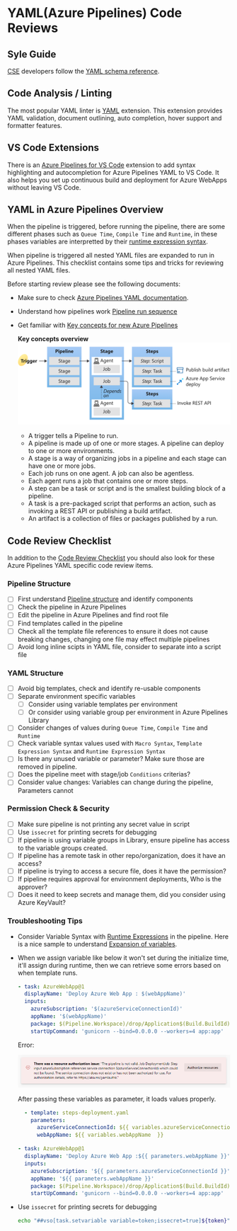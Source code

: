 # YAML(Azure Pipelines) Code Reviews

## Syle Guide

[CSE](../../CSE.md) developers follow the [YAML schema reference](https://docs.microsoft.com/en-us/azure/devops/pipelines/yaml-schema?view=azure-devops&tabs=schema%2Cparameter-schema).

## Code Analysis / Linting

The most popular YAML linter is [YAML](https://marketplace.visualstudio.com/items?itemName=redhat.vscode-yaml) extension. This extension provides YAML validation, document outlining, auto completion, hover support and formatter features.

## VS Code Extensions

There is an [Azure Pipelines for VS Code](https://marketplace.visualstudio.com/items?itemName=ms-azure-devops.azure-pipelines) extension to add syntax highlighting and autocompletion for Azure Pipelines YAML to VS Code. It also helps you set up continuous build and deployment for Azure WebApps without leaving VS Code.

## YAML in Azure Pipelines Overview

When the pipeline is triggered, before running the pipeline, there are some different phases such as `Queue Time`, `Compile Time` and `Runtime`, in these phases variables are interpretted by their [runtime expression syntax](https://docs.microsoft.com/en-us/azure/devops/pipelines/process/variables?view=azure-devops&tabs=yaml%2Cbatch#runtime-expression-syntax).

When pipeline is triggered all nested YAML files are expanded to run in Azure Pipelines. This checklist contains some tips and tricks for reviewing all nested YAML files.

Before starting review please see the following documents:

- Make sure to check [Azure Pipelines YAML documentation](https://docs.microsoft.com/en-us/azure/devops/pipelines/yaml-schema).

- Understand how pipelines work [Pipeline run sequence](https://docs.microsoft.com/en-us/azure/devops/pipelines/process/runs?view=azure-devops)

- Get familiar with [Key concepts for new Azure Pipelines](https://docs.microsoft.com/en-us/azure/devops/pipelines/get-started/key-pipelines-concepts?view=azure-devops)

  **Key concepts overview**
![Azure Pipelines key concepts](images/key-concepts-overview.png)

  - A trigger tells a Pipeline to run.
  - A pipeline is made up of one or more stages. A pipeline can deploy to one or more environments.
  - A stage is a way of organizing jobs in a pipeline and each stage can have one or more jobs.
  - Each job runs on one agent. A job can also be agentless.
  - Each agent runs a job that contains one or more steps.
  - A step can be a task or script and is the smallest building block of a pipeline.
  - A task is a pre-packaged script that performs an action, such as invoking a REST API or publishing a build artifact.
  - An artifact is a collection of files or packages published by a run.

## Code Review Checklist

In addition to the [Code Review Checklist](../process-guidance/reviewer-guidance.md) you should also look for these Azure Pipelines YAML specific code review items.

### Pipeline Structure

- [ ] First understand [Pipeline structure](https://docs.microsoft.com/en-us/azure/devops/pipelines/yaml-schema?view=azure-devops&tabs=schema%2Cparameter-schema#pipeline-structure) and identify components
- [ ] Check the pipeline in Azure Pipelines
- [ ] Edit the pipeline in Azure Pipelines and find root file
- [ ] Find templates called in the pipeline
- [ ] Check all the template file references to ensure it does not cause breaking changes, changing one file may effect multiple pipelines
- [ ] Avoid long inline scipts in YAML file, consider to separate into a script file

### YAML Structure

- [ ] Avoid big templates, check and identify re-usable components
- [ ] Separate environment specific variables
  - [ ] Consider using variable templates per environment
  - [ ] Or consider using variable group per environment in Azure Pipelines Library
- [ ] Consider changes of values during `Queue Time`, `Compile Time` and `Runtime`
- [ ] Check variable syntax values used with `Macro Syntax`, `Template Expression Syntax` and `Runtime Expression Syntax`
- [ ] Is there any unused variable or parameter? Make sure those are removed in pipeline.
- [ ] Does the pipeline meet with stage/job `Conditions` criterias?
- [ ] Consider value changes: Variables can change during the pipeline, Parameters cannot

### Permission Check & Security

- [ ] Make sure pipeline is not printing any secret value in script
- [ ] Use `issecret` for printing secrets for debugging
- [ ] If pipeline is using variable groups in Library, ensure pipeline has access to the variable groups created.
- [ ] If pipeline has a remote task in other repo/organization, does it have an access?
- [ ] If pipeline is trying to access a secure file, does it have the permission?
- [ ] If pipeline requires approval for environment deployments, Who is the approver?
- [ ] Does it need to keep secrets and manage them, did you consider using Azure KeyVault?

### Troubleshooting Tips

- Consider Variable Syntax with [Runtime Expressions](https://docs.microsoft.com/en-us/azure/devops/pipelines/process/variables?view=azure-devops&tabs=yaml%2Cbatch#runtime-expression-syntax) in the pipeline. Here is a nice sample to understand [Expansion of variables](https://docs.microsoft.com/en-us/azure/devops/pipelines/process/variables?view=azure-devops&tabs=yaml%2Cbatch#expansion-of-variables).

- When we assign variable like below it won't set during the initialize time, it'll assign during runtime, then we can retrieve some errors based on when template runs.

  ```yaml
  - task: AzureWebApp@1
    displayName: 'Deploy Azure Web App : $(webAppName)'
    inputs:
      azureSubscription: '$(azureServiceConnectionId)'
      appName: '$(webAppName)'
      package: $(Pipeline.Workspace)/drop/Application$(Build.BuildId).zip
      startUpCommand: 'gunicorn --bind=0.0.0.0 --workers=4 app:app'
  ```

  Error:

  ![authorization issue due to initialize time](images/authorization_issue_due_to_initialize_time.png)

  After passing these variables as parameter, it loads values properly.

  ```yaml
    - template: steps-deployment.yaml
      parameters:
        azureServiceConnectionId: ${{ variables.azureServiceConnectionId  }}
        webAppName: ${{ variables.webAppName  }}
  ```

  ```yaml
  - task: AzureWebApp@1
    displayName: 'Deploy Azure Web App :${{ parameters.webAppName }}'
    inputs:
      azureSubscription: '${{ parameters.azureServiceConnectionId }}'
      appName: '${{ parameters.webAppName }}'
      package: $(Pipeline.Workspace)/drop/Application$(Build.BuildId).zip
      startUpCommand: 'gunicorn --bind=0.0.0.0 --workers=4 app:app'
  ```

- Use `issecret` for printing secrets for debugging

  ```bash
  echo "##vso[task.setvariable variable=token;issecret=true]${token}"
  ```
